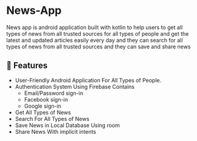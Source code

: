 # News-App
News app is android application built with kotlin to help users to get all types of news from all trusted sources for all types of people and get the latest and updated articles easily every day and they can search for all types of news from all trusted sources and they can save and share news


## 🦾 Features
- User-Friendly Android Application For All Types of People.
- Authentication System Using Firebase Contains
  - Email/Password sign-in
  - Facebook sign-in
  - Google sign-in
- Get All Types of News 
- Search For All Types of News
- Save News in Local Database Using room 
- Share News With implicit intents
